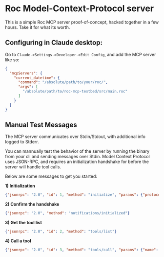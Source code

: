 # Roc Model-Context-Protocol server
This is a simple Roc MCP server proof-of-concept, hacked together in a few hours. Take it for what its worth.

## Configuring in Claude desktop:
Go to `Claude->Settings->Developer->Edit Config`, and add the MCP server like so:
```json
{
  "mcpServers": {
    "current_datetime": {
      "command": "/absolute/path/to/your/roc/",
      "args": [
        "/absolute/path/to/roc-mcp-testbed/src/main.roc"
      ]
    }
  }
}
```

## Manual Test Messages
The MCP server communicates over Stdin/Stdout, with additional info logged to Stderr.

You can mannually test the behavior of the server by running the binary from your cli and sending messages over Stdin. Model Context Protocol uses JSON-RPC, and requires an initialization handshake for before the server will handle tool calls.

Below are some messages to get you started:

__1) Initialization__
```json
{"jsonrpc": "2.0", "id": 1, "method": "initialize", "params": {"protocolVersion": "2024-11-05", "capabilities": {}, "clientInfo": {"name": "manual-test", "version": "1.0.0"}}}
```

__2) Confirm the handshake__
```json
{"jsonrpc": "2.0", "method": "notifications/initialized"}
```

__3) Get the tool list__
```json
{"jsonrpc": "2.0", "id": 2, "method": "tools/list"}
```

__4) Call a tool__
```json
{"jsonrpc": "2.0", "id": 3, "method": "tools/call", "params": {"name": "local_datetime", "arguments": {}}}
```

